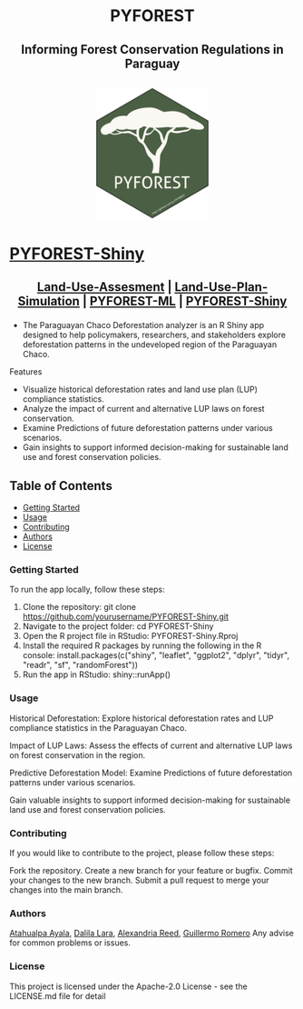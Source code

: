 <h1 align="center">

PYFOREST

</h1>

<h2 align="center">

Informing Forest Conservation Regulations in Paraguay

</h2>

<h2 align="center">

<img src="https://github.com/cp-PYFOREST/Land-Use-Plan-Simulation/blob/main/img/pyforest_hex_sticker.png" alt="Banner" width="200">

</h2>

# [PYFOREST-Shiny](https://reedalexandria.shinyapps.io/pyforest-dashboard/) 

<h2 align="center">

[Land-Use-Assesment](https://github.com/cp-PYFOREST/Land-Use-Assessment) | [Land-Use-Plan-Simulation](https://github.com/cp-PYFOREST/Land-Use-Plan-Simulation) | [PYFOREST-ML](https://github.com/cp-PYFOREST/PYFOREST-ML) | [PYFOREST-Shiny](https://github.com/cp-PYFOREST/PYFOREST-Shiny)

</h2>



- The Paraguayan Chaco Deforestation analyzer is an R Shiny app designed to help policymakers, researchers, and stakeholders explore deforestation patterns in the undeveloped region of the Paraguayan Chaco. 

Features
- Visualize historical deforestation rates and land use plan (LUP) compliance statistics. 
- Analyze the impact of current and alternative LUP laws on forest conservation. 
- Examine Predictions of future deforestation patterns under various scenarios. 
- Gain insights to support informed decision-making for sustainable land use and forest conservation policies.

## Table of Contents
- [Getting Started](#getting-started)
- [Usage](#usage)
- [Contributing](#contributing)
- [Authors](#authors)
- [License](#license)

### Getting Started
To run the app locally, follow these steps:

1. Clone the repository: git clone https://github.com/yourusername/PYFOREST-Shiny.git
2. Navigate to the project folder: cd PYFOREST-Shiny 
3. Open the R project file in RStudio: PYFOREST-Shiny.Rproj 
4. Install the required R packages by running the following in the R console: install.packages(c("shiny", "leaflet", "ggplot2", "dplyr", "tidyr", "readr", "sf", "randomForest")) 
5. Run the app in RStudio: shiny::runApp()

### Usage
Historical Deforestation: Explore historical deforestation rates and LUP compliance statistics in the Paraguayan Chaco.

Impact of LUP Laws: Assess the effects of current and alternative LUP laws on forest conservation in the region.

Predictive Deforestation Model: Examine Predictions of future deforestation patterns under various scenarios.

Gain valuable insights to support informed decision-making for sustainable land use and forest conservation policies.

### Contributing
If you would like to contribute to the project, please follow these steps:

Fork the repository.
Create a new branch for your feature or bugfix.
Commit your changes to the new branch.
Submit a pull request to merge your changes into the main branch.

### Authors
[Atahualpa Ayala](Atahualpa-Ayala),  [Dalila Lara](https://github.com/dalilalara),  [Alexandria Reed](https://github.com/reedalexandria),  [Guillermo Romero](https://github.com/romero61)
Any advise for common problems or issues.

### License
This project is licensed under the Apache-2.0 License - see the LICENSE.md file for detail
